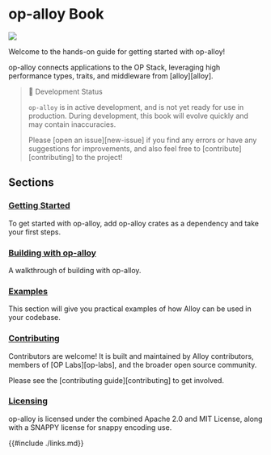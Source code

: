 # op-alloy Book

<a href="https://github.com/alloy-rs/op-alloy"><img src="https://img.shields.io/github/stars/alloy-rs/op-alloy"></a>

Welcome to the hands-on guide for getting started with op-alloy!

op-alloy connects applications to the OP Stack, leveraging high
performance types, traits, and middleware from [alloy][alloy].

> 📖 Development Status
>
> `op-alloy` is in active development, and is not yet ready for use in production.
> During development, this book will evolve quickly and may contain inaccuracies.
>
> Please [open an issue][new-issue] if you find any errors or have any suggestions for
> improvements, and also feel free to [contribute][contributing] to the project!

## Sections

### [Getting Started](./starting/installation.md)

To get started with op-alloy, add op-alloy crates as a dependency and take your first steps.

### [Building with op-alloy](./building/README.md)

A walkthrough of building with op-alloy.

### [Examples](./examples/README.md)

This section will give you practical examples of how Alloy can be used in your codebase.

### [Contributing](./CONTRIBUTING.md)

Contributors are welcome! It is built and maintained by Alloy contributors,
members of [OP Labs][op-labs], and the broader open source community.

Please see the [contributing guide][contributing] to get involved.

### [Licensing](./LICENSE.md)

op-alloy is licensed under the combined Apache 2.0 and MIT License, along
with a SNAPPY license for snappy encoding use.


{{#include ./links.md}}
